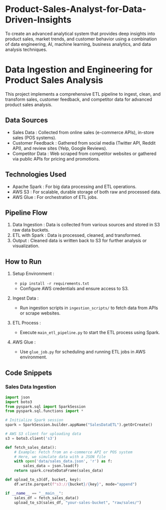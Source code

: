 # Product-Sales-Analyst-for-Data-Driven-Insights
To create an advanced analytical system that provides deep insights into product sales, market trends, and customer behavior using a combination of data engineering, AI, machine learning, business analytics, and data analysis techniques.

# Data Ingestion and Engineering for Product Sales Analysis

This project implements a comprehensive ETL pipeline to ingest, clean, and transform sales, customer feedback, and competitor data for advanced product sales analysis.

## Data Sources

- Sales Data : Collected from online sales (e-commerce APIs), in-store sales (POS systems).
- Customer Feedback : Gathered from social media (Twitter API, Reddit API), and review sites (Yelp, Google Reviews).
- Competitor Data : Web scraped from competitor websites or gathered via public APIs for pricing and promotions.

## Technologies Used

- Apache Spark : For big data processing and ETL operations.
- AWS S3 : For scalable, durable storage of both raw and processed data.
- AWS Glue : For orchestration of ETL jobs.

## Pipeline Flow

1. Data Ingestion : Data is collected from various sources and stored in S3 raw data buckets.
2. ETL with Spark : Data is processed, cleaned, and transformed.
3. Output : Cleaned data is written back to S3 for further analysis or visualization.

## How to Run

1. Setup Environment :
   - `pip install -r requirements.txt`
   - Configure AWS credentials and ensure access to S3.

2. Ingest Data :
   - Run ingestion scripts in `ingestion_scripts/` to fetch data from APIs or scrape websites.

3. ETL Process :
   - Execute `main_etl_pipeline.py` to start the ETL process using Spark.

4. AWS Glue :
   - Use `glue_job.py` for scheduling and running ETL jobs in AWS environment.

## Code Snippets

### Sales Data Ingestion

```python
import json
import boto3
from pyspark.sql import SparkSession
from pyspark.sql.functions import *

# Initialize Spark session
spark = SparkSession.builder.appName("SalesDataETL").getOrCreate()

# AWS S3 client for uploading data
s3 = boto3.client('s3')

def fetch_sales_data():
    # Example: Fetch from an e-commerce API or POS system
    # Here, we simulate data with a JSON file
    with open('data/sales_data.json', 'r') as f:
        sales_data = json.load(f)
    return spark.createDataFrame(sales_data)

def upload_to_s3(df, bucket, key):
    df.write.parquet(f"s3://{bucket}/{key}", mode="append")

if __name__ == "__main__":
    sales_df = fetch_sales_data()
    upload_to_s3(sales_df, "your-sales-bucket", "raw/sales/")
